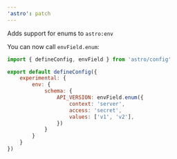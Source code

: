 ```yaml
---
'astro': patch
---
```


Adds support for enums to `astro:env`

You can now call `envField.enum`:

```js
import { defineConfig, envField } from 'astro/config'

export default defineConfig({
    experimental: {
        env: {
            schema: {
                API_VERSION: envField.enum({
                    context: 'server',
                    access: 'secret',
                    values: ['v1', 'v2'],
                })
            }
        }
    }
})
```
